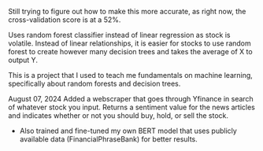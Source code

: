 Still trying to figure out how to make this more accurate, as right now, the cross-validation score is at a 52%.

Uses random forest classifier instead of linear regression as stock is volatile. Instead of linear relationships, it is easier for stocks to use random forest to create however many decision trees and takes the average of X to output Y.

This is a project that I used to teach me fundamentals on machine learning, specifically about random forests and decision trees.

August 07, 2024
Added a webscraper that goes through Yfinance in search of whatever stock you input. Returns a sentiment value for the news articles and indicates whether or not you should buy, hold, or sell the stock.
- Also trained and fine-tuned my own BERT model that uses publicly available data (FinancialPhraseBank) for better results. 
